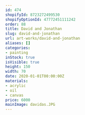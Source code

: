 ```yaml
---
id: 474
shopifyId: 8723272499530
shopifyOptionId: 47772451111242
order: 88
title: David and Jonathan
slug: david-and-jonathan
url: art-works/david-and-jonathan
aliases: []
categories:
- painting
inStock: true
isVisible: true
height: 150
width: 70
date: 2020-01-01T00:00:00Z
materials:
- acrylic
- oil
- canvas
price: 6000
mainImage: davidas.JPG
---
```

